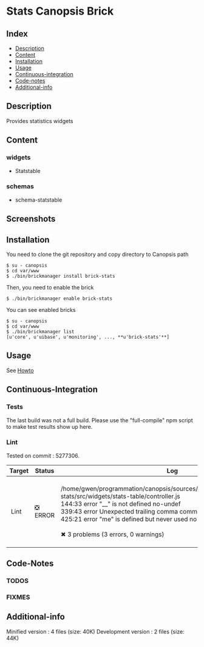 # Stats Canopsis Brick

## Index

- [Description](#description)
- [Content](#content)
- [Installation](#installation)
- [Usage](#usage)
- [Continuous-integration](#continuous-integration)
- [Code-notes](#code-notes)
- [Additional-info](#additional-info)

## Description

Provides statistics widgets

## Content

### widgets

 - Statstable

### schemas

 - schema-statstable



## Screenshots



## Installation

You need to clone the git repository and copy directory to Canopsis path

    $ su - canopsis 
    $ cd var/www
    $ ./bin/brickmanager install brick-stats

Then, you need to enable the brick

    $ ./bin/brickmanager enable brick-stats

You can see enabled bricks

    $ su - canopsis
    $ cd var/www
    $ ./bin/brickmanager list
    [u'core', u'uibase', u'monitoring', ..., **u'brick-stats'**]

## Usage

See [Howto](https://git.canopsis.net/canopsis-ui-bricks/brick-stats/blob/master/doc/index.rst)

## Continuous-Integration

### Tests

The last build was not a full build. Please use the "full-compile" npm script to make test results show up here.

### Lint

Tested on commit : 5277306.

| Target | Status | Log |
| ------ | ------ | --- |
| Lint   | :negative_squared_cross_mark: ERROR | <br>/home/gwen/programmation/canopsis/sources/webcore/src/canopsis/brick-stats/src/widgets/stats-table/controller.js<br>  144:33  error  "__" is not defined             no-undef<br>  339:43  error  Unexpected trailing comma       comma-dangle<br>  425:21  error  "me" is defined but never used  no-unused-vars<br><br>✖ 3 problems (3 errors, 0 warnings)<br><br> |


## Code-Notes

### TODOS



### FIXMES



## Additional-info

Minified version : 4 files (size: 40K)
Development version : 2 files (size: 44K)

